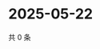 # 2025-05-22

共 0 条

<!-- BEGIN ZHIHUQUESTIONS -->
<!-- 最后更新时间 Thu May 22 2025 15:11:41 GMT+0800 (China Standard Time) -->

<!-- END ZHIHUQUESTIONS -->
